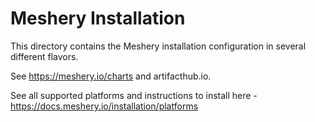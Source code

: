 # Meshery Installation

This directory contains the Meshery installation configuration in several different flavors.

See https://meshery.io/charts and artifacthub.io.

See all supported platforms and instructions to install here - https://docs.meshery.io/installation/platforms